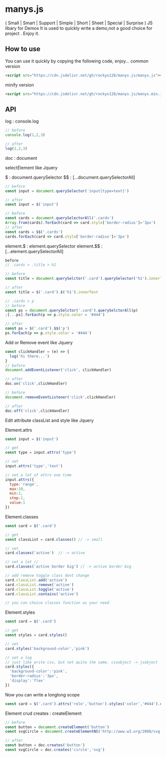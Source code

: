 # manys.js
( Small | Smart | Support | Simple | Short | Sheet | Special | Surprise ) JS libary for Demos
It is used to quickly write a demo,not a good choice for project . Enjoy it.

## How to use

You can use it quickly by copying the following code, enjoy...
common version

```html
<script src="https://cdn.jsdelivr.net/gh/rockyx128/manys.js/manys.js"></script>
```
minify version

```html
<script src="https://cdn.jsdelivr.net/gh/rockyx128/manys.js/manys.min.js"></script>
```

## API

log : console.log
```js
// before
console.log(1,2,3)

// after
log(1,2,3)
```
doc : document

selectElement like Jquery

$ : document.querySelector
$$ : [...document.querySelectorAll]

```js
// before
const input = document.querySelector('input[type=text]')

// after
const input = $('input')

// before 
const cards = document.querySelectorAll('.cards')
Array.from(cards).forEach(card => card.style['border-radius']='3px')
// after
const cards = $$('.cards')
cards.forEach(card => card.style['border-radius']='3px')
```

element.$ : element.querySelector 
element.$$ : [...element.querySelectorAll]
```js
before
// .cards > .title > h1

// before
const title = document.querySelctor('.card').querySelector('h1').innerText

// after
const title = $('.card').$('h1').innerText

// .cards > p
// before 
const ps = document.querySelctor('.card').querySelctorAll(p)
;[...ps].forEach(p => p.style.color = '#444')

// after
const ps = $('.card').$$('p')
ps.forEach(p => p.style.color = '#444')
```
Add or Remove event like Jquery
```js
const clickHandler = (e) => {
  log('hi there...')
}
// before
document.addEventListener('click', clickHandler)

// after
doc.on('click',clickHandler)

// before
document.removeEventListener('click',clickHandler)

// after
doc.off('click',clickHandler)
```
Edit attribute classList and style like Jquery

Element.attrs
```js
const input = $('input')

// get
const type = input.attrs('type')

// set
input.attrs('type','text')

// set a lot of attrs one time
input.attrs({
  type:'range',
  max:10,
  min:1,
  step:1,
  value:1
})
```
Element.classes
```js
const card = $('.card')

// get 
const classList = card.classes() // -> small

// set
card.classes('active')  // -> active

// set a lot // 
card.classes('active border big') // -> active border big

// add remove toggle class dont change
card.classList.add('active')
card.classList.remove('active')
card.classList.toggle('active')
card.classList.contains('active')

// you can choice classes function as your need
```
Element.styles
```js
const card = $('.card')

// get
const styles = card.styles()

// set
card.styles('background-color','pink')

// set a log
// just like write css, but not quite the same. cssobject -> jsobject
card.styles({
  'background-color':'pink',
  'border-radius':'3px',
  'display':'flex'
})
```
Now you can write a longlong scope
```js
const card = $('.card').attrs('role','button').styles('color','#444').classes('active cur').$('.title')....
```
Element crud
creates : createElement
```js
// before
const button = document.createElement('button')
const svgCircle = document.createElementNS('http://www.w3.org/2000/svg','circle')

// after
const button = doc.creates('button')
const svgCircle = doc.creates('circle','svg')
```
